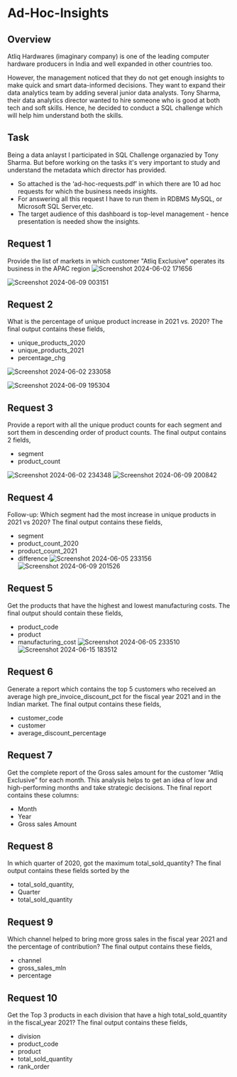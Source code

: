 # Ad-Hoc-Insights

## Overview
Atliq Hardwares (imaginary company) is one of the leading computer hardware producers in India and well expanded in other countries too.

However, the management noticed that they do not get enough insights to make quick and smart data-informed decisions. They want to expand their data analytics team by adding several junior data analysts. Tony Sharma, their data analytics director wanted to hire someone who is good at both tech and soft skills. Hence, he decided to conduct a SQL challenge which will help him understand both the skills.

## Task

Being a data anlayst I participated in SQL Challenge organazied by Tony Sharma. But before working on the tasks it's very important to study and understand the metadata which director has provided.
- So attached is the ‘ad-hoc-requests.pdf’ in which there are 10 ad hoc requests for which the business needs insights.
- For answering all this request I have to run them in RDBMS MySQL, or Microsoft SQL Server,etc.
- The target audience of this dashboard is top-level management - hence presentation is needed show the insights.

## Request 1

Provide the list of markets in which customer "Atliq Exclusive" operates its business in the APAC region
![Screenshot 2024-06-02 171656](https://github.com/TanmayTheAnalyst/Ad-Hoc-Insights/assets/153390240/de273d5f-b793-45a6-815d-c006cdbb5669)

![Screenshot 2024-06-09 003151](https://github.com/TanmayTheAnalyst/Ad-Hoc-Insights/assets/153390240/c7025ac6-e2ce-4c6a-9f62-938ebdd7f367)


## Request 2

What is the percentage of unique product increase in 2021 vs. 2020? The final output contains these fields,
- unique_products_2020
- unique_products_2021
- percentage_chg

![Screenshot 2024-06-02 233058](https://github.com/TanmayTheAnalyst/Ad-Hoc-Insights/assets/153390240/e1fafab0-c403-475e-8256-6c6d33d8a716)

![Screenshot 2024-06-09 195304](https://github.com/TanmayTheAnalyst/Ad-Hoc-Insights/assets/153390240/9722f95b-8e9e-49e4-a889-7c0687fc8edb)


## Request 3

Provide a report with all the unique product counts for each segment and sort them in descending order of product counts. The final output contains 2 fields,
- segment
- product_count

![Screenshot 2024-06-02 234348](https://github.com/TanmayTheAnalyst/Ad-Hoc-Insights/assets/153390240/f0b12882-bff1-4c0a-ab3e-dd92dc96d016)
![Screenshot 2024-06-09 200842](https://github.com/TanmayTheAnalyst/Ad-Hoc-Insights/assets/153390240/2e8ba6f1-2f0a-4aaa-aa2c-38fc7bd15518)


## Request 4

Follow-up: Which segment had the most increase in unique products in 2021 vs 2020? The final output contains these fields,
- segment
- product_count_2020
- product_count_2021
- difference
![Screenshot 2024-06-05 233156](https://github.com/TanmayTheAnalyst/Ad-Hoc-Insights/assets/153390240/453051b4-ca84-4087-a1a9-e8db251e756e)
![Screenshot 2024-06-09 201526](https://github.com/TanmayTheAnalyst/Ad-Hoc-Insights/assets/153390240/d6e2986f-3547-429b-949c-a83782f41ea0)

  

## Request 5

Get the products that have the highest and lowest manufacturing costs. The final output should contain these fields,
- product_code
- product
- manufacturing_cost
![Screenshot 2024-06-05 233510](https://github.com/TanmayTheAnalyst/Ad-Hoc-Insights/assets/153390240/b00530fb-5d8d-472c-8b35-d60f7accb952)
![Screenshot 2024-06-15 183512](https://github.com/TanmayTheAnalyst/Ad-Hoc-Insights/assets/153390240/310a2bb8-155e-4bad-a642-e57a63e1143b)



## Request 6

Generate a report which contains the top 5 customers who received an average high pre_invoice_discount_pct for the fiscal year 2021 and in the Indian market. The final output contains these fields,
- customer_code
- customer
- average_discount_percentage



## Request 7

Get the complete report of the Gross sales amount for the customer “Atliq Exclusive” for each month. This analysis helps to get an idea of low and high-performing months and take strategic decisions.
The final report contains these columns:
- Month
- Year
- Gross sales Amount

## Request 8

In which quarter of 2020, got the maximum total_sold_quantity? The final output contains these fields sorted by the 
- total_sold_quantity,
- Quarter
- total_sold_quantity

## Request 9

Which channel helped to bring more gross sales in the fiscal year 2021 and the percentage of contribution? The final output contains these fields,
- channel
- gross_sales_mln
- percentage

## Request 10

Get the Top 3 products in each division that have a high total_sold_quantity in the fiscal_year 2021? The final output contains these fields,
- division
- product_code
- product
- total_sold_quantity
- rank_order




